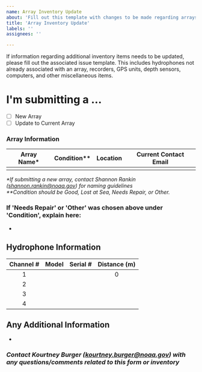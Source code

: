 ```yaml
---
name: Array Inventory Update
about: 'Fill out this template with changes to be made regarding arrays. '
title: 'Array Inventory Update'
labels: ''
assignees: ''

---
```

If information regarding additional inventory items needs to be updated, please fill out the associated issue template. This includes hydrophones not already associated with an array, recorders, GPS units, depth sensors, computers, and other miscellaneous items.

<!-- Switch between 'Write' and 'Preview' tabs above to see how your issue will be formatted -->

# **I'm submitting a …** <!--  (check one with an "x" between [_]) -->
- [ ] New Array  
- [ ] Update to Current Array

### **Array Information**
| Array Name* | Condition**  | Location | Current Contact Email |
|-------------|--------------|----------|-----------------------|
|             |              |          |                       |    
  
<!-- The following two lines could be comments? -->  
_*If submitting a new array, contact Shannon Rankin (shannon.rankin@noaa.gov) for naming guidelines_  
_**Condition should be Good, Lost at Sea, Needs Repair, or Other._ 

### **If 'Needs Repair' or 'Other' was chosen above under 'Condition', explain here:**  
<!-- Please explain exactly what is wrong with the array and what needs to be done to fix it -->
- 

## Hydrophone Information  
<!-- Fill in this table with all the necessary information regarding the hydrophones connected to the array. Only leave a cell blank if the information is unknown, if it is not applicable put NA. -->
| Channel # | Model | Serial # | Distance (m) |
|:---------:|:-----:|:--------:|:------------:|
|     1     |       |          |       0      |
|     2     |       |          |              |
|     3     |       |          |              |
|     4     |       |          |              |
<!-- Channel # is the associated channel that each hydrophone is plugged into on the recorder -->
<!-- Model should be HTI-96-MIN, HTI-92-WB, or HTI-99-HF. If you are unsure of the hydrophone model on current arrays, leave blank. Do not leave blank for new arrays. -->
<!-- Serial numbers are listed on the side of the hydrophones in white numbers -->
<!-- Distance (m) refers to the distance between that hydrophone and the first one. --> 

## Any Additional Information
<!-- Please explain any additional information/details related to the array and associated parts -->  
- 

### *Contact Kourtney Burger (kourtney.burger@noaa.gov) with any questions/comments related to this form or inventory*
